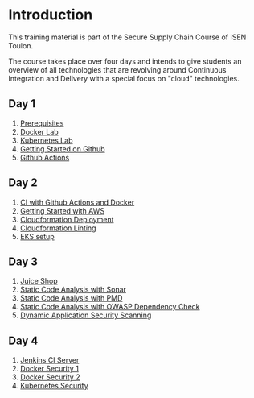 # Introduction

This training material is part of the Secure Supply Chain Course of ISEN Toulon.

The course takes place over four days and intends to give students an overview of all technologies that are revolving around Continuous Integration and Delivery with a special focus on "cloud" technologies.

## Day 1

1. [Prerequisites](./prerequisites.md)  
1. [Docker Lab](./docker.md)
1. [Kubernetes Lab](./kubernetes.md)
1. [Getting Started on Github](./github.md)
1. [Github Actions](./actions.md)

## Day 2

1. [CI with Github Actions and Docker](./ecr.md)
1. [Getting Started with AWS](./aws.md)
1. [Cloudformation Deployment](./cloudformation.md)
1. [Cloudformation Linting](./cfn-nag.md)
1. [EKS setup](./eks.md)

## Day 3

1. [Juice Shop](./juice-shop.md)
1. [Static Code Analysis with Sonar](./sonar.md)
1. [Static Code Analysis with PMD](./pmd.md)
1. [Static Code Analysis with OWASP Dependency Check](./dependency-check.md)
1. [Dynamic Application Security Scanning](./arachni.md)

## Day 4

1. [Jenkins CI Server](./jenkins.md)
1. [Docker Security 1](./kaniko.md)
1. [Docker Security 2](./clair.md)
1. [Kubernetes Security](./network-policies.md)



